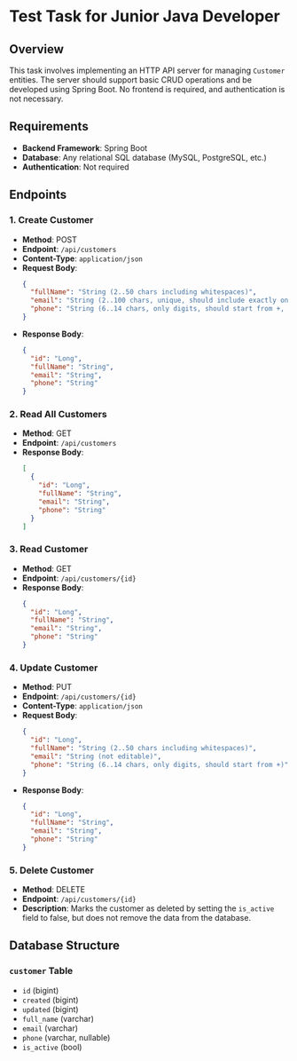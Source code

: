 # Test Task for Junior Java Developer

## Overview

This task involves implementing an HTTP API server for managing `Customer` entities. The server should support basic CRUD operations and be developed using Spring Boot. No frontend is required, and authentication is not necessary.

## Requirements

- **Backend Framework**: Spring Boot
- **Database**: Any relational SQL database (MySQL, PostgreSQL, etc.)
- **Authentication**: Not required

## Endpoints

### 1. Create Customer

- **Method**: POST
- **Endpoint**: `/api/customers`
- **Content-Type**: `application/json`
- **Request Body**:
  ```json
  {
    "fullName": "String (2..50 chars including whitespaces)",
    "email": "String (2..100 chars, unique, should include exactly one @)",
    "phone": "String (6..14 chars, only digits, should start from +, optional field)"
  }
  ```
- **Response Body**:
  ```json
  {
    "id": "Long",
    "fullName": "String",
    "email": "String",
    "phone": "String"
  }
  ```

### 2. Read All Customers

- **Method**: GET
- **Endpoint**: `/api/customers`
- **Response Body**:
  ```json
  [
    {
      "id": "Long",
      "fullName": "String",
      "email": "String",
      "phone": "String"
    }
  ]
  ```

### 3. Read Customer

- **Method**: GET
- **Endpoint**: `/api/customers/{id}`
- **Response Body**:
  ```json
  {
    "id": "Long",
    "fullName": "String",
    "email": "String",
    "phone": "String"
  }
  ```

### 4. Update Customer

- **Method**: PUT
- **Endpoint**: `/api/customers/{id}`
- **Content-Type**: `application/json`
- **Request Body**:
  ```json
  {
    "id": "Long",
    "fullName": "String (2..50 chars including whitespaces)",
    "email": "String (not editable)",
    "phone": "String (6..14 chars, only digits, should start from +)"
  }
  ```
- **Response Body**:
  ```json
  {
    "id": "Long",
    "fullName": "String",
    "email": "String",
    "phone": "String"
  }
  ```

### 5. Delete Customer

- **Method**: DELETE
- **Endpoint**: `/api/customers/{id}`
- **Description**: Marks the customer as deleted by setting the `is_active` field to false, but does not remove the data from the database.

## Database Structure

### `customer` Table

- `id` (bigint)
- `created` (bigint)
- `updated` (bigint)
- `full_name` (varchar)
- `email` (varchar)
- `phone` (varchar, nullable)
- `is_active` (bool)
